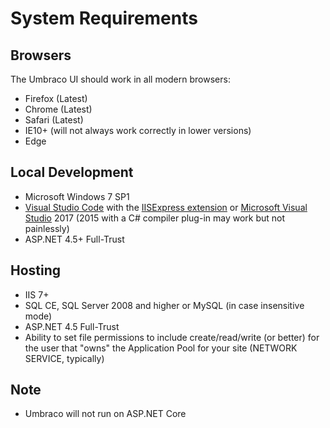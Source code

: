 # System Requirements

## Browsers
The Umbraco UI should work in all modern browsers:

* Firefox (Latest)
* Chrome (Latest)
* Safari (Latest)
* IE10+ (will not always work correctly in lower versions)
* Edge

## Local Development
* Microsoft Windows 7 SP1
* [Visual Studio Code](https://code.visualstudio.com/) with the [IISExpress extension](https://marketplace.visualstudio.com/items?itemName=warren-buckley.iis-express) or [Microsoft Visual Studio](https://www.visualstudio.com/) 2017 (2015 with a C# compiler plug-in may work but not painlessly)
* ASP.NET 4.5+ Full-Trust

## Hosting
* IIS 7+
* SQL CE, SQL Server 2008 and higher or MySQL (in case insensitive mode)
* ASP.NET 4.5 Full-Trust
* Ability to set file permissions to include create/read/write (or better) for the user that "owns" the Application Pool for your site (NETWORK SERVICE, typically)

## Note
* Umbraco will not run on ASP.NET Core
